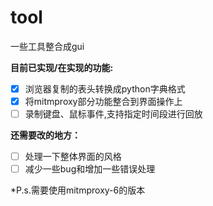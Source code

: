 # tool
一些工具整合成gui  

**目前已实现/在实现的功能:**  
* [x] 浏览器复制的表头转换成python字典格式
* [x] 将mitmproxy部分功能整合到界面操作上
* [ ] 录制键盘、鼠标事件,支持指定时间段进行回放

**还需要改的地方：**
* [ ] 处理一下整体界面的风格
* [ ] 减少一些bug和增加一些错误处理  

*P.s.需要使用mitmproxy-6的版本
